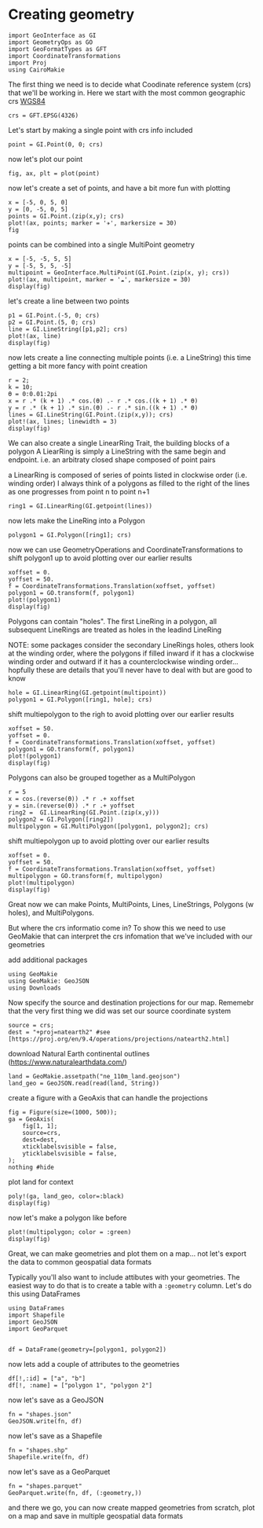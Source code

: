 # Creating geometry

````@example creating_geometry
import GeoInterface as GI
import GeometryOps as GO
import GeoFormatTypes as GFT
import CoordinateTransformations
import Proj
using CairoMakie
````

The first thing we need is to decide what Coodinate reference system (crs) that we'll be
working in. Here we start with the most common geographic crs [WGS84](https://epsg.io/4326)

````@example creating_geometry
crs = GFT.EPSG(4326)
````

Let's start by making a single point with crs info included

````@example creating_geometry
point = GI.Point(0, 0; crs)
````

now let's plot our point

````@example creating_geometry
fig, ax, plt = plot(point)
````

now let's create a set of points, and have a bit more fun with plotting

````@example creating_geometry
x = [-5, 0, 5, 0]
y = [0, -5, 0, 5]
points = GI.Point.(zip(x,y); crs)
plot!(ax, points; marker = '✈', markersize = 30)
fig
````

points can be combined into a single MultiPoint geometry

````@example creating_geometry
x = [-5, -5, 5, 5]
y = [-5, 5, 5, -5]
multipoint = GeoInterface.MultiPoint(GI.Point.(zip(x, y); crs))
plot!(ax, multipoint, marker = '☁', markersize = 30)
display(fig)
````

let's create a line between two points

````@example creating_geometry
p1 = GI.Point.(-5, 0; crs)
p2 = GI.Point.(5, 0; crs)
line = GI.LineString([p1,p2]; crs)
plot!(ax, line)
display(fig)
````

now lets create a line connecting multiple points (i.e. a LineString)
this time getting a bit more fancy with point creation

````@example creating_geometry
r = 2;
k = 10;
ϴ = 0:0.01:2pi
x = r .* (k + 1) .* cos.(ϴ) .- r .* cos.((k + 1) .* ϴ)
y = r .* (k + 1) .* sin.(ϴ) .- r .* sin.((k + 1) .* ϴ)
lines = GI.LineString(GI.Point.(zip(x,y)); crs)
plot!(ax, lines; linewidth = 3)
display(fig)
````

We can also create a single LinearRing Trait, the building blocks of a polygon
A LiearRing is simply a LineString with the same begin and endpoint.
i.e. an arbitraty closed shape composed of point pairs

a LinearRing is composed of series of points listed in clockwise order (i.e. winding order)
I always think of a polygons as filled to the right of the lines as one progresses
from point n to point n+1

````@example creating_geometry
ring1 = GI.LinearRing(GI.getpoint(lines))
````

now lets make the LineRing into a Polygon

````@example creating_geometry
polygon1 = GI.Polygon([ring1]; crs)
````

now we can use GeometryOperations and CoordinateTransformations to shift polygon1
up to avoid plotting over our earlier results

````@example creating_geometry
xoffset = 0.
yoffset = 50.
f = CoordinateTransformations.Translation(xoffset, yoffset)
polygon1 = GO.transform(f, polygon1)
plot!(polygon1)
display(fig)
````

Polygons can contain "holes". The first LineRing in a polygon, all subsequent LineRings
are treated as holes in the leadind LineRing

NOTE: some packages consider the secondary LineRings holes, others look at the winding
order, where the polygons if filled inward if it has a clockwise winding order and outward
if it has a counterclockwise winding order... hopfully these are details that you'll never
have to deal with but are good to know

````@example creating_geometry
hole = GI.LinearRing(GI.getpoint(multipoint))
polygon1 = GI.Polygon([ring1, hole]; crs)
````

shift multiepolygon to the righ to avoid plotting over our earlier results

````@example creating_geometry
xoffset = 50.
yoffset = 0.
f = CoordinateTransformations.Translation(xoffset, yoffset)
polygon1 = GO.transform(f, polygon1)
plot!(polygon1)
display(fig)
````

Polygons can also be grouped together as a MultiPolygon

````@example creating_geometry
r = 5
x = cos.(reverse(ϴ)) .* r .+ xoffset
y = sin.(reverse(ϴ)) .* r .+ yoffset
ring2 =  GI.LinearRing(GI.Point.(zip(x,y)))
polygon2 = GI.Polygon([ring2])
multipolygon = GI.MultiPolygon([polygon1, polygon2]; crs)
````

shift multiepolygon up to avoid plotting over our earlier results

````@example creating_geometry
xoffset = 0.
yoffset = 50.
f = CoordinateTransformations.Translation(xoffset, yoffset)
multipolygon = GO.transform(f, multipolygon)
plot!(multipolygon)
display(fig)
````

Great now we can make Points, MultiPoints, Lines, LineStrings, Polygons (w holes), and
MultiPolygons.

But where the crs informatio come in? To show this we need to use GeoMakie that can
interpret the crs infomation that we've included with our geometries

add additional packages

````@example creating_geometry
using GeoMakie
using GeoMakie: GeoJSON
using Downloads
````

Now specify the source and destination projections for our map. Rememebr that the very
first thing we did was set our source coordinate system

````@example creating_geometry
source = crs;
dest = "+proj=natearth2" #see [https://proj.org/en/9.4/operations/projections/natearth2.html]
````

download Natural Earth continental outlines (https://www.naturalearthdata.com/)

````@example creating_geometry
land = GeoMakie.assetpath("ne_110m_land.geojson")
land_geo = GeoJSON.read(read(land, String))
````

create a figure with a GeoAxis that can handle the projections

````@example creating_geometry
fig = Figure(size=(1000, 500));
ga = GeoAxis(
    fig[1, 1];
    source=crs,
    dest=dest,
    xticklabelsvisible = false,
    yticklabelsvisible = false,
);
nothing #hide
````

plot land for context

````@example creating_geometry
poly!(ga, land_geo, color=:black)
display(fig)
````

now let's make a polygon like before

````@example creating_geometry
plot!(multipolygon; color = :green)
display(fig)
````

Great, we can make geometries and plot them on a map... not let's export the data to
common geospatial data formats

Typically you'll also want to include attibutes with your geometries. The easiest way to
do that is to create a table with a `:geometry` column. Let's do this using DataFrames

````@example creating_geometry
using DataFrames
import Shapefile
import GeoJSON
import GeoParquet


df = DataFrame(geometry=[polygon1, polygon2])
````

now lets add a couple of attributes to the geometries

````@example creating_geometry
df[!,:id] = ["a", "b"]
df[!, :name] = ["polygon 1", "polygon 2"]
````

now let's save as a GeoJSON

````@example creating_geometry
fn = "shapes.json"
GeoJSON.write(fn, df)
````

now let's save as a Shapefile

````@example creating_geometry
fn = "shapes.shp"
Shapefile.write(fn, df)
````

now let's save as a GeoParquet

````@example creating_geometry
fn = "shapes.parquet"
GeoParquet.write(fn, df, (:geometry,))
````

and there we go, you can now create mapped geometries from scratch, plot on a map and save
in multiple geospatial data formats


